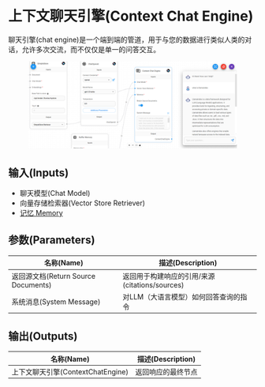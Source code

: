# 上下文聊天引擎(Context Chat Engine)

聊天引擎(chat engine)是一个端到端的管道，用于与您的数据进行类似人类的对话，允许多次交流，而不仅仅是单一的问答交互。

<figure><img src="../../../.gitbook/assets/image (3) (1) (1) (1) (1) (1) (1) (2) (1) (1).png" alt=""><figcaption></figcaption></figure>

## 输入(Inputs)

* 聊天模型(Chat Model)
* 向量存储检索器(Vector Store Retriever)
* [记忆 Memory](../../langchain/memory/)

## 参数(Parameters)

| 名称(Name)                    | 描述(Description)                                                         |
| ----------------------- | ------------------------------------------------------------------- |
| 返回源文档(Return Source Documents) | 返回用于构建响应的引用/来源(citations/sources) |
| 系统消息(System Message)          | 对LLM（大语言模型）如何回答查询的指令                       |

## 输出(Outputs)

| 名称(Name)              | 描述(Description)                   |
| ----------------- | ----------------------------- |
| 上下文聊天引擎(ContextChatEngine) | 返回响应的最终节点 |